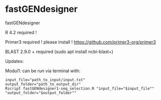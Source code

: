 # fastGENdesigner
fastGENdesigner

R 4.2 required !

Primer3 required ! please install !
https://github.com/primer3-org/primer3

BLAST 2.9.0 + required
(sudo apt install ncbi-blast+)

Updates:

Modul1: can be run via terminal with:
```
input_file="path_to_input/input.txt"
output_folder="path_to_output_dir"
Rscript fastGENdesigner1-seq_selection.R "input_file="$input_file"" "output_folder="$output_folder""
```
